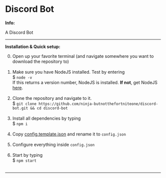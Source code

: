 # Discord Bot

**Info:**

A Discord Bot

<hr>

**Installation & Quick setup:**

0. Open up your favorite terminal (and navigate somewhere you want to download the repository to) <br><br>
1. Make sure you have NodeJS installed. Test by  entering <br>
$ `node -v` <br>
If this returns a version number, NodeJS is installed. **If not**, get NodeJS <a href="https://nodejs.org/en/download/package-manager/">here</a>. <br><br>
2. Clone the repository and navigate to it. <br>
$ `git clone https://github.com/ninja-butnotthefortniteone/discord-bot.git && cd discord-bot` <br><br>
3. Install all dependencies by typing <br>
$ `npm i`<br><br>
4. Copy [config.template.json](https://github.com/ninjabutnotthefortniteone/discord-bot/blob/master/config.template.json) and rename it to `config.json` <br><br>
5. Configure everything inside `config.json` <br><br>
6. Start by typing <br>
$ `npm start` <br><br>

<hr>
